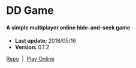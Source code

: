 # DD Game

#### A simple multiplayer online hide-and-seek game  

+ __Last update:__  2018/05/16
+ __Version:__      0.1.2

[Repo](https://github.com/richplastow/ddgame) &nbsp;|&nbsp;
[Play Online](http://richplastow.com/ddgame/index.html)  

